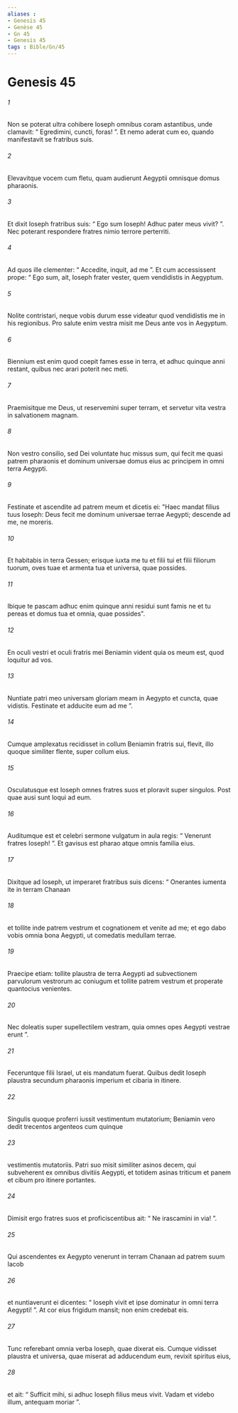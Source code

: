 ```yaml
---
aliases : 
- Genesis 45
- Genèse 45
- Gn 45
- Genesis 45
tags : Bible/Gn/45
---
```


# Genesis 45

###### 1
Non se poterat ultra cohibere Ioseph omnibus coram astantibus, unde clamavit: “ Egredimini, cuncti, foras! ”. Et nemo aderat cum eo, quando manifestavit se fratribus suis. 
###### 2
Elevavitque vocem cum fletu, quam audierunt Aegyptii omnisque domus pharaonis. 
###### 3
Et dixit Ioseph fratribus suis: “ Ego sum Ioseph! Adhuc pater meus vivit? ”. Nec poterant respondere fratres nimio terrore perterriti. 
###### 4
Ad quos ille clementer: “ Accedite, inquit, ad me ”. Et cum accessissent prope: “ Ego sum, ait, Ioseph frater vester, quem vendidistis in Aegyptum. 
###### 5
Nolite contristari, neque vobis durum esse videatur quod vendidistis me in his regionibus. Pro salute enim vestra misit me Deus ante vos in Aegyptum. 
###### 6
Biennium est enim quod coepit fames esse in terra, et adhuc quinque anni restant, quibus nec arari poterit nec meti. 
###### 7
Praemisitque me Deus, ut reservemini super terram, et servetur vita vestra in salvationem magnam. 
###### 8
Non vestro consilio, sed Dei voluntate huc missus sum, qui fecit me quasi patrem pharaonis et dominum universae domus eius ac principem in omni terra Aegypti.
###### 9
Festinate et ascendite ad patrem meum et dicetis ei: "Haec mandat filius tuus Ioseph: Deus fecit me dominum universae terrae Aegypti; descende ad me, ne moreris. 
###### 10
Et habitabis in terra Gessen; erisque iuxta me tu et filii tui et filii filiorum tuorum, oves tuae et armenta tua et universa, quae possides. 
###### 11
Ibique te pascam  adhuc enim quinque anni residui sunt famis  ne et tu pereas et domus tua et omnia, quae possides". 
###### 12
En oculi vestri et oculi fratris mei Beniamin vident quia os meum est, quod loquitur ad vos. 
###### 13
Nuntiate patri meo universam gloriam meam in Aegypto et cuncta, quae vidistis. Festinate et adducite eum ad me ”.
###### 14
Cumque amplexatus recidisset in collum Beniamin fratris sui, flevit, illo quoque similiter flente, super collum eius. 
###### 15
Osculatusque est Ioseph omnes fratres suos et ploravit super singulos. Post quae ausi sunt loqui ad eum.
###### 16
Auditumque est et celebri sermone vulgatum in aula regis: “ Venerunt fratres Ioseph! ”. Et gavisus est pharao atque omnis familia eius. 
###### 17
Dixitque ad Ioseph, ut imperaret fratribus suis dicens: “ Onerantes iumenta ite in terram Chanaan 
###### 18
et tollite inde patrem vestrum et cognationem et venite ad me; et ego dabo vobis omnia bona Aegypti, ut comedatis medullam terrae. 
###### 19
Praecipe etiam: tollite plaustra de terra Aegypti ad subvectionem parvulorum vestrorum ac coniugum et tollite patrem vestrum et properate quantocius venientes. 
###### 20
Nec doleatis super supellectilem vestram, quia omnes opes Aegypti vestrae erunt ”.
###### 21
Feceruntque filii Israel, ut eis mandatum fuerat. Quibus dedit Ioseph plaustra secundum pharaonis imperium et cibaria in itinere. 
###### 22
Singulis quoque proferri iussit vestimentum mutatorium; Beniamin vero dedit trecentos argenteos cum quinque 
###### 23
vestimentis mutatoriis. Patri suo misit similiter asinos decem, qui subveherent ex omnibus divitiis Aegypti, et totidem asinas triticum et panem et cibum pro itinere portantes. 
###### 24
Dimisit ergo fratres suos et proficiscentibus ait: “ Ne irascamini in via! ”.
###### 25
Qui ascendentes ex Aegypto venerunt in terram Chanaan ad patrem suum Iacob 
###### 26
et nuntiaverunt ei dicentes: “ Ioseph vivit et ipse dominatur in omni terra Aegypti! ”. At cor eius frigidum mansit; non enim credebat eis. 
###### 27
Tunc referebant omnia verba Ioseph, quae dixerat eis. Cumque vidisset plaustra et universa, quae miserat ad adducendum eum, revixit spiritus eius, 
###### 28
et ait: “ Sufficit mihi, si adhuc Ioseph filius meus vivit. Vadam et videbo illum, antequam moriar ”.
